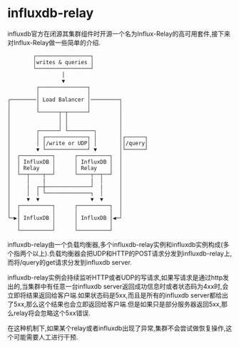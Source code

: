 # influxdb-relay

influxdb官方在闭源其集群组件时开源一个名为Influx-Relay的高可用套件,接下来对Influx-Relay做一些简单的介绍.

```
        ┌─────────────────┐                 
        │writes & queries │                 
        └─────────────────┘                 
                 │                          
                 ▼                          
         ┌───────────────┐                  
         │               │                  
┌────────│ Load Balancer │─────────┐        
│        │               │         │        
│        └──────┬─┬──────┘         │        
│               │ │                │        
│               │ │                │        
│        ┌──────┘ └────────┐       │        
│        │ ┌─────────────┐ │       │┌──────┐
│        │ │/write or UDP│ │       ││/query│
│        ▼ └─────────────┘ ▼       │└──────┘
│  ┌──────────┐      ┌──────────┐  │        
│  │ InfluxDB │      │ InfluxDB │  │        
│  │ Relay    │      │ Relay    │  │        
│  └──┬────┬──┘      └────┬──┬──┘  │        
│     │    |              |  │     │        
│     |  ┌─┼──────────────┘  |     │        
│     │  │ └──────────────┐  │     │        
│     ▼  ▼                ▼  ▼     │        
│  ┌──────────┐      ┌──────────┐  │        
│  │          │      │          │  │        
└─▶│ InfluxDB │      │ InfluxDB │◀─┘        
   │          │      │          │           
   └──────────┘      └──────────┘           
 ```

 
influxdb-relay由一个负载均衡器,多个influxdb-relay实例和influxdb实例构成(多个指两个以上).负载均衡器会把UDP和HTTP的POST请求分发到influxdb-relay上,而将/query的get请求分发到influxdb server.



influxdb-relay实例会持续监听HTTP或者UDP的写请求,如果写请求是通过http发出的,当集群中有任意一台influxdb server返回成功信息时或者状态码为4xx时,会立即将结果返回给客户端.如果状态码是5xx,而且是所有的influxdb server都给出了5xx,那么这个结果也会立即返回给客户端.但是如果只是部分服务器返回5xx,那么relay将会忽略这个5xx错误.


在这种机制下,如果某个relay或者influxdb出现了异常,集群不会尝试做恢复操作,这个可能需要人工进行干预.
